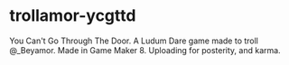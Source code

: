 trollamor-ycgttd
================

You Can't Go Through The Door. A Ludum Dare game made to troll @_Beyamor. Made in Game Maker 8. Uploading for posterity, and karma.